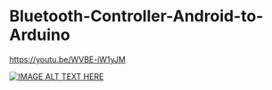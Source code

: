 # Bluetooth-Controller-Android-to-Arduino

https://youtu.be/WVBE-iW1yJM

[![IMAGE ALT TEXT HERE](https://img.youtube.com/vi/YOUTUBE_VIDEO_ID_HERE/0.jpg)](https://youtu.be/WVBE-iW1yJM)
